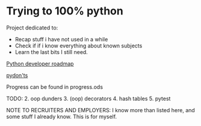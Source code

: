 # Trying to 100% python

Project dedicated to:
- Recap stuff i have not used in a while
- Check if if i know everything about known subjects
- Learn the last bits I still need.

[Python developer roadmap](https://roadmap.sh/python)

[pydon'ts](https://mathspp.com/blog/pydonts)

Progress can be found in progress.ods

TODO:
2. oop dunders
3. (oop) decorators
4. hash tables
5. pytest

NOTE TO RECRUITERS AND EMPLOYERS: I know more than listed here, and some stuff I already know. This is for myself.
